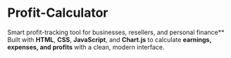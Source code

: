 # Profit-Calculator
Smart profit-tracking tool for businesses, resellers, and personal finance**   Built with **HTML**, **CSS**, **JavaScript**, and **Chart.js** to calculate **earnings, expenses, and profits** with a clean, modern interface.

